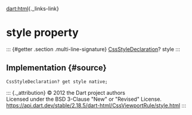 [dart:html](../../dart-html/dart-html-library){._links-link}

style property
==============

::: {#getter .section .multi-line-signature}
[CssStyleDeclaration](../cssstyledeclaration-class)? style
:::

Implementation {#source}
--------------

``` {.language-dart data-language="dart"}
CssStyleDeclaration? get style native;
```

::: {._attribution}
© 2012 the Dart project authors\
Licensed under the BSD 3-Clause \"New\" or \"Revised\" License.\
<https://api.dart.dev/stable/2.18.5/dart-html/CssViewportRule/style.html>
:::
